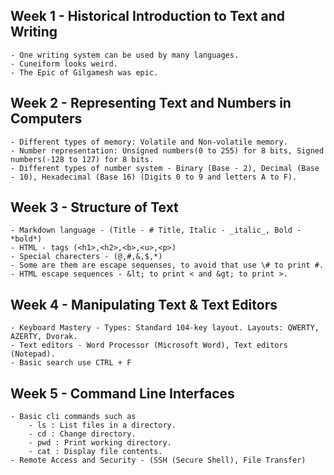 ## Week 1 - Historical Introduction to Text and Writing
    - One writing system can be used by many languages.
    - Cuneiform looks weird.
    - The Epic of Gilgamesh was epic.

## Week 2 - Representing Text and Numbers in Computers
    - Different types of memory: Volatile and Non-volatile memory.
    - Number representation: Unsigned numbers(0 to 255) for 8 bits, Signed numbers(-128 to 127) for 8 bits.
    - Different types of number system - Binary (Base - 2), Decimal (Base - 10), Hexadecimal (Base 16) (Digits 0 to 9 and letters A to F).

## Week 3 - Structure of Text
    - Markdown language - (Title - # Title, Italic - _italic_, Bold - *bold*)
    - HTML - tags (<h1>,<h2>,<b>,<u>,<p>)
    - Special charecters - (@,#,&,$,*)
    - Some are them are escape sequenses, to avoid that use \# to print #.
    - HTML escape sequences - &lt; to print < and &gt; to print >.

## Week 4 - Manipulating Text & Text Editors
    - Keyboard Mastery - Types: Standard 104-key layout. Layouts: QWERTY, AZERTY, Dvorak.
    - Text editors - Word Processor (Microsoft Word), Text editors (Notepad).
    - Basic search use CTRL + F

## Week 5 - Command Line Interfaces
    - Basic cli commands such as
        - ls : List files in a directory.  
        - cd : Change directory.  
        - pwd : Print working directory.  
        - cat : Display file contents.
    - Remote Access and Security - (SSH (Secure Shell), File Transfer)
